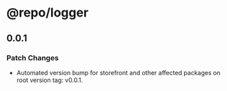 # @repo/logger

## 0.0.1

### Patch Changes

- Automated version bump for storefront and other affected packages on root version tag: v0.0.1.
